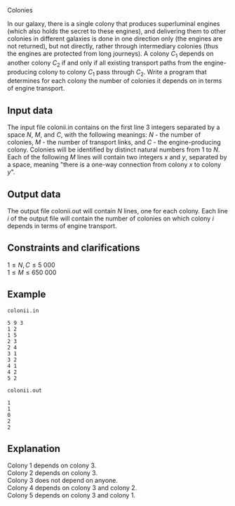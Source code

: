 Colonies

In our galaxy, there is a single colony that produces superluminal engines (which also holds the secret to these engines), and delivering them to other colonies in different galaxies is done in one direction only (the engines are not returned), but not directly, rather through intermediary colonies (thus the engines are protected from long journeys). A colony $C_1$ depends on another colony $C_2$ if and only if all existing transport paths from the engine-producing colony to colony $C_1$ pass through $C_2$. Write a program that determines for each colony the number of colonies it depends on in terms of engine transport.

## Input data

The input file colonii.in contains on the first line 3 integers separated by a space $N$, $M$, and $C$, with the following meanings: $N$ - the number of colonies, $M$ - the number of transport links, and $C$ - the engine-producing colony. Colonies will be identified by distinct natural numbers from $1$ to $N$. Each of the following $M$ lines will contain two integers $x$ and $y$, separated by a space, meaning "there is a one-way connection from colony $x$ to colony $y$".

## Output data

The output file colonii.out will contain $N$ lines, one for each colony. Each line $i$ of the output file will contain the number of colonies on which colony $i$ depends in terms of engine transport.

## Constraints and clarifications

$1 \leq N, C \leq 5\ 000$  
$1 \leq M \leq 650\ 000$

## Example

`colonii.in`  
```
5 9 3
1 2
1 5
2 3
2 4
3 1
3 2
4 1
4 2
5 2
```

`colonii.out`  
```
1
1
0
2
2
```

## Explanation

Colony $1$ depends on colony $3$.  
Colony $2$ depends on colony $3$.  
Colony $3$ does not depend on anyone.  
Colony $4$ depends on colony $3$ and colony $2$.  
Colony $5$ depends on colony $3$ and colony $1$.